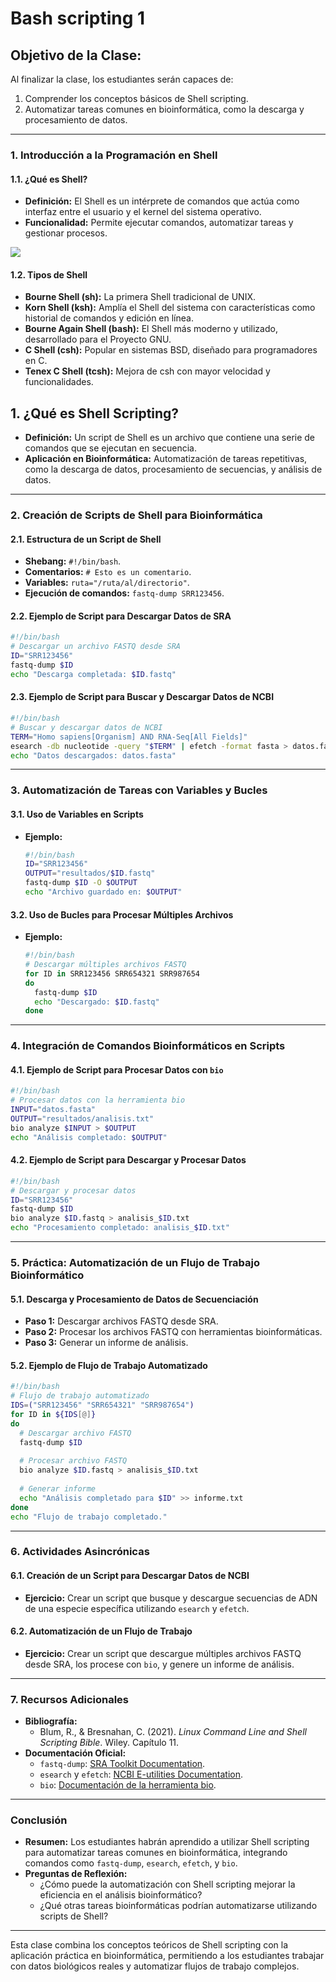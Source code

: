 # Bash scripting 1

## **Objetivo de la Clase:**
Al finalizar la clase, los estudiantes serán capaces de:
1. Comprender los conceptos básicos de Shell scripting.
2. Automatizar tareas comunes en bioinformática, como la descarga y procesamiento de datos.

---

### **1. Introducción a la Programación en Shell**

#### **1.1. ¿Qué es Shell?**
- **Definición:** El Shell es un intérprete de comandos que actúa como interfaz entre el usuario y el kernel del sistema operativo.
- **Funcionalidad:** Permite ejecutar comandos, automatizar tareas y gestionar procesos.

![](https://i.sstatic.net/LBRdx.png)

#### **1.2. Tipos de Shell**
- **Bourne Shell (sh):** La primera Shell tradicional de UNIX.
- **Korn Shell (ksh):** Amplía el Shell del sistema con características como historial de comandos y edición en línea.
- **Bourne Again Shell (bash):** El Shell más moderno y utilizado, desarrollado para el Proyecto GNU.
- **C Shell (csh):** Popular en sistemas BSD, diseñado para programadores en C.
- **Tenex C Shell (tcsh):** Mejora de csh con mayor velocidad y funcionalidades.


## **1. ¿Qué es Shell Scripting?**
- **Definición:** Un script de Shell es un archivo que contiene una serie de comandos que se ejecutan en secuencia.
- **Aplicación en Bioinformática:** Automatización de tareas repetitivas, como la descarga de datos, procesamiento de secuencias, y análisis de datos.
---

### **2. Creación de Scripts de Shell para Bioinformática**

#### **2.1. Estructura de un Script de Shell**
- **Shebang:** `#!/bin/bash`.
- **Comentarios:** `# Esto es un comentario`.
- **Variables:** `ruta="/ruta/al/directorio"`.
- **Ejecución de comandos:** `fastq-dump SRR123456`.

#### **2.2. Ejemplo de Script para Descargar Datos de SRA**
```bash
#!/bin/bash
# Descargar un archivo FASTQ desde SRA
ID="SRR123456"
fastq-dump $ID
echo "Descarga completada: $ID.fastq"
```

#### **2.3. Ejemplo de Script para Buscar y Descargar Datos de NCBI**
```bash
#!/bin/bash
# Buscar y descargar datos de NCBI
TERM="Homo sapiens[Organism] AND RNA-Seq[All Fields]"
esearch -db nucleotide -query "$TERM" | efetch -format fasta > datos.fasta
echo "Datos descargados: datos.fasta"
```

---

### **3. Automatización de Tareas con Variables y Bucles**

#### **3.1. Uso de Variables en Scripts**
- **Ejemplo:**
  ```bash
  #!/bin/bash
  ID="SRR123456"
  OUTPUT="resultados/$ID.fastq"
  fastq-dump $ID -O $OUTPUT
  echo "Archivo guardado en: $OUTPUT"
  ```

#### **3.2. Uso de Bucles para Procesar Múltiples Archivos**
- **Ejemplo:**
  ```bash
  #!/bin/bash
  # Descargar múltiples archivos FASTQ
  for ID in SRR123456 SRR654321 SRR987654
  do
    fastq-dump $ID
    echo "Descargado: $ID.fastq"
  done
  ```

---

### **4. Integración de Comandos Bioinformáticos en Scripts**

#### **4.1. Ejemplo de Script para Procesar Datos con `bio`**
```bash
#!/bin/bash
# Procesar datos con la herramienta bio
INPUT="datos.fasta"
OUTPUT="resultados/analisis.txt"
bio analyze $INPUT > $OUTPUT
echo "Análisis completado: $OUTPUT"
```

#### **4.2. Ejemplo de Script para Descargar y Procesar Datos**
```bash
#!/bin/bash
# Descargar y procesar datos
ID="SRR123456"
fastq-dump $ID
bio analyze $ID.fastq > analisis_$ID.txt
echo "Procesamiento completado: analisis_$ID.txt"
```

---

### **5. Práctica: Automatización de un Flujo de Trabajo Bioinformático**

#### **5.1. Descarga y Procesamiento de Datos de Secuenciación**
- **Paso 1:** Descargar archivos FASTQ desde SRA.
- **Paso 2:** Procesar los archivos FASTQ con herramientas bioinformáticas.
- **Paso 3:** Generar un informe de análisis.

#### **5.2. Ejemplo de Flujo de Trabajo Automatizado**
```bash
#!/bin/bash
# Flujo de trabajo automatizado
IDS=("SRR123456" "SRR654321" "SRR987654")
for ID in ${IDS[@]}
do
  # Descargar archivo FASTQ
  fastq-dump $ID
  
  # Procesar archivo FASTQ
  bio analyze $ID.fastq > analisis_$ID.txt
  
  # Generar informe
  echo "Análisis completado para $ID" >> informe.txt
done
echo "Flujo de trabajo completado."
```

---

### **6. Actividades Asincrónicas**

#### **6.1. Creación de un Script para Descargar Datos de NCBI**
- **Ejercicio:** Crear un script que busque y descargue secuencias de ADN de una especie específica utilizando `esearch` y `efetch`.

#### **6.2. Automatización de un Flujo de Trabajo**
- **Ejercicio:** Crear un script que descargue múltiples archivos FASTQ desde SRA, los procese con `bio`, y genere un informe de análisis.

---

### **7. Recursos Adicionales**
- **Bibliografía:**
  - Blum, R., & Bresnahan, C. (2021). *Linux Command Line and Shell Scripting Bible*. Wiley. Capítulo 11.
- **Documentación Oficial:**
  - `fastq-dump`: [SRA Toolkit Documentation](https://ncbi.github.io/sra-tools/).
  - `esearch` y `efetch`: [NCBI E-utilities Documentation](https://www.ncbi.nlm.nih.gov/books/NBK25499/).
  - `bio`: [Documentación de la herramienta bio](https://bio-tools.org/).

---

### **Conclusión**
- **Resumen:** Los estudiantes habrán aprendido a utilizar Shell scripting para automatizar tareas comunes en bioinformática, integrando comandos como `fastq-dump`, `esearch`, `efetch`, y `bio`.
- **Preguntas de Reflexión:**
  - ¿Cómo puede la automatización con Shell scripting mejorar la eficiencia en el análisis bioinformático?
  - ¿Qué otras tareas bioinformáticas podrían automatizarse utilizando scripts de Shell?

---

Esta clase combina los conceptos teóricos de Shell scripting con la aplicación práctica en bioinformática, permitiendo a los estudiantes trabajar con datos biológicos reales y automatizar flujos de trabajo complejos.
